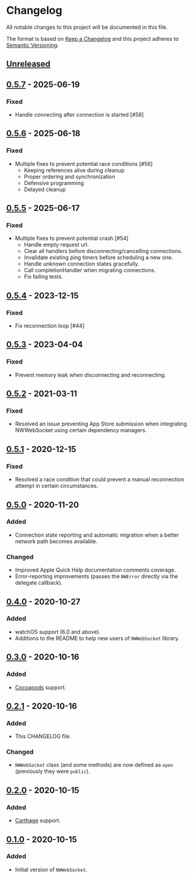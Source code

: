 # Changelog
All notable changes to this project will be documented in this file.

The format is based on [Keep a Changelog](http://keepachangelog.com/en/1.0.0/)
and this project adheres to [Semantic Versioning](http://semver.org/spec/v2.0.0.html).

## [Unreleased](https://github.com/pusher/NWWebSocket/compare/0.5.7...HEAD)

## [0.5.7](https://github.com/pusher/NWWebSocket/compare/0.5.6...0.5.7) - 2025-06-19

### Fixed

- Handle connecting after connection is started [#58]

## [0.5.6](https://github.com/pusher/NWWebSocket/compare/0.5.5...0.5.6) - 2025-06-18

### Fixed

- Multiple fixes to prevent potential race conditions [#56]
    + Keeping references alive during cleanup
    + Proper ordering and synchronization
    + Defensive programming
    + Delayed cleanup

## [0.5.5](https://github.com/pusher/NWWebSocket/compare/0.5.4...0.5.5) - 2025-06-17

### Fixed

- Multiple fixes to prevent potential crash [#54]
    + Handle empty request url.
    + Clear all handlers before disconnecting/cancelling connections.
    + Invalidate existing ping timers before scheduling a new one.
    + Handle unknown connection states gracefully.
    + Call completionHandler when migrating connections.
    + Fix failing tests.

## [0.5.4](https://github.com/pusher/NWWebSocket/compare/0.5.3...0.5.4) - 2023-12-15

### Fixed

- Fix reconnection loop [#44]

## [0.5.3](https://github.com/pusher/NWWebSocket/compare/0.5.2...0.5.3) - 2023-04-04

### Fixed

- Prevent memory leak when disconnecting and reconnecting.

## [0.5.2](https://github.com/pusher/NWWebSocket/compare/0.5.1...0.5.2) - 2021-03-11

### Fixed

- Resolved an issue preventing App Store submission when integrating NWWebSocket using certain dependency managers.

## [0.5.1](https://github.com/pusher/NWWebSocket/compare/0.5.0...0.5.1) - 2020-12-15

### Fixed

- Resolved a race condition that could prevent a manual reconnection attempt in certain circumstances.

## [0.5.0](https://github.com/pusher/NWWebSocket/compare/0.4.0...0.5.0) - 2020-11-20

### Added

- Connection state reporting and automatic migration when a better network path becomes available.

### Changed

- Improved Apple Quick Help documentation comments coverage.
- Error-reporting improvements (passes the `NWError` directly via the delegate callback).

## [0.4.0](https://github.com/pusher/NWWebSocket/compare/0.3.0...0.4.0) - 2020-10-27

### Added

- watchOS support (6.0 and above).
- Additions to the README to help new users of `NWWebSocket` library.

## [0.3.0](https://github.com/pusher/NWWebSocket/compare/0.2.1...0.3.0) - 2020-10-16

### Added

- [Cocoapods](https://cocoapods.org/) support.

## [0.2.1](https://github.com/pusher/NWWebSocket/compare/0.2.0...0.2.1) - 2020-10-16

### Added

- This CHANGELOG file.

### Changed

- `NWWebSocket` class (and some methods) are now defined as `open` (previously they were `public`).

## [0.2.0](https://github.com/pusher/NWWebSocket/compare/0.1.0...0.2.0) - 2020-10-15

### Added

- [Carthage](https://github.com/Carthage/Carthage) support.

## [0.1.0](https://github.com/pusher/NWWebSocket/compare/dcab0c4dc704ffc3510adc3a2aa8853be49aa9f6...0.1.0) - 2020-10-15

### Added

- Initial version of `NWWebSocket`.
